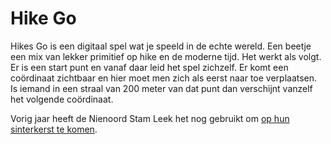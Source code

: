 # Hike Go

Hikes Go is een digitaal spel wat je speeld in de echte wereld. Een beetje een mix van lekker primitief op hike en de moderne tijd.
Het werkt als volgt. Er is een start punt en vanaf daar leid het spel zichzelf. Er komt een coördinaat zichtbaar en hier moet men zich als eerst naar toe verplaatsen. Is iemand in een straal van 200 meter van dat punt dan verschijnt vanzelf het volgende coördinaat.

Vorig jaar heeft de Nienoord Stam Leek het nog gebruikt om [op hun sinterkerst te komen](http://helemaalnaardeklotentijdenssinterkerst.nl/).
